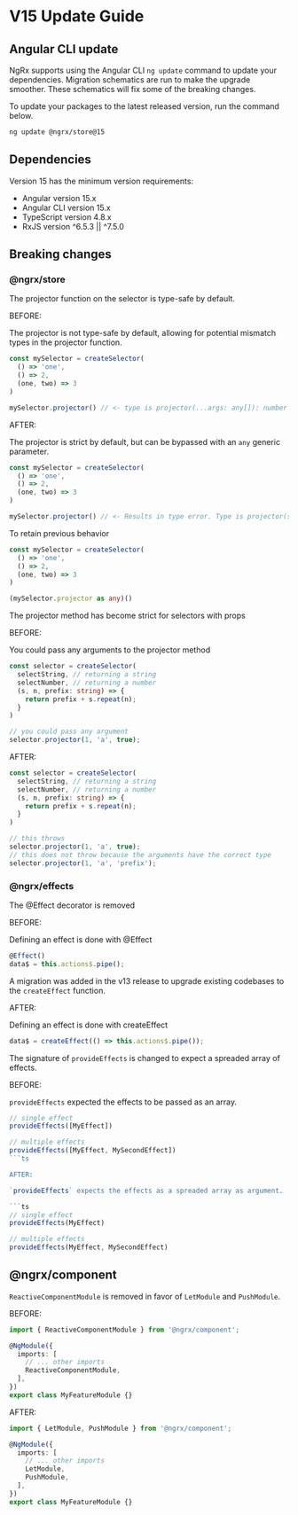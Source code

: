 # V15 Update Guide

## Angular CLI update

NgRx supports using the Angular CLI `ng update` command to update your dependencies. Migration schematics are run to make the upgrade smoother. These schematics will fix some of the breaking changes.

To update your packages to the latest released version, run the command below.

```sh
ng update @ngrx/store@15
```

## Dependencies

Version 15 has the minimum version requirements:

- Angular version 15.x
- Angular CLI version 15.x
- TypeScript version 4.8.x
- RxJS version ^6.5.3 || ^7.5.0

## Breaking changes

### @ngrx/store

The projector function on the selector is type-safe by default.

BEFORE:

The projector is not type-safe by default, allowing for potential mismatch types in the projector function.

```ts
const mySelector = createSelector(
  () => 'one',
  () => 2,
  (one, two) => 3
)

mySelector.projector() // <- type is projector(...args: any[]): number
```

AFTER:

The projector is strict by default, but can be bypassed with an `any` generic parameter.

```ts
const mySelector = createSelector(
  () => 'one',
  () => 2,
  (one, two) => 3
)

mySelector.projector() // <- Results in type error. Type is projector(s1: string, s2: number): number
```

To retain previous behavior

```ts
const mySelector = createSelector(
  () => 'one',
  () => 2,
  (one, two) => 3
)

(mySelector.projector as any)()
```

The projector method has become strict for selectors with props

BEFORE:

You could pass any arguments to the projector method

```ts
const selector = createSelector(
  selectString, // returning a string
  selectNumber, // returning a number
  (s, n, prefix: string) => {
    return prefix + s.repeat(n);
  }
)

// you could pass any argument
selector.projector(1, 'a', true);
```

AFTER:

```ts
const selector = createSelector(
  selectString, // returning a string
  selectNumber, // returning a number
  (s, n, prefix: string) => {
    return prefix + s.repeat(n);
  }
)

// this throws
selector.projector(1, 'a', true);
// this does not throw because the arguments have the correct type
selector.projector(1, 'a', 'prefix');
```

### @ngrx/effects

The @Effect decorator is removed

BEFORE:

Defining an effect is done with @Effect

```ts
@Effect()
data$ = this.actions$.pipe();
```

A migration was added in the v13 release to upgrade existing codebases to the `createEffect` function.

AFTER:

Defining an effect is done with createEffect

```ts
data$ = createEffect(() => this.actions$.pipe());
```

The signature of `provideEffects` is changed to expect a
spreaded array of effects.

BEFORE:

`provideEffects` expected the effects to be passed as an array.

```ts
// single effect
provideEffects([MyEffect])

// multiple effects
provideEffects([MyEffect, MySecondEffect])
```ts

AFTER:

`provideEffects` expects the effects as a spreaded array as argument.

```ts
// single effect
provideEffects(MyEffect)

// multiple effects
provideEffects(MyEffect, MySecondEffect)
```

## @ngrx/component

 `ReactiveComponentModule` is removed in favor of `LetModule` and `PushModule`.

BEFORE:

```ts
import { ReactiveComponentModule } from '@ngrx/component';

@NgModule({
  imports: [
    // ... other imports
    ReactiveComponentModule,
  ],
})
export class MyFeatureModule {}
```

AFTER:

```ts
import { LetModule, PushModule } from '@ngrx/component';

@NgModule({
  imports: [
    // ... other imports
    LetModule,
    PushModule,
  ],
})
export class MyFeatureModule {}
